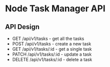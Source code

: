 # Node Task Manager API

## API Design

- GET     /api/v1/tasks        - get all the tasks
- POST    /api/v1/tasks        - create a new task
- GET     /api/v1/tasks/:id    - get a single task
- PATCH   /api/v1/tasks/:id    - update a task
- DELETE  /api/v1/tasks/:id    - delete a task
